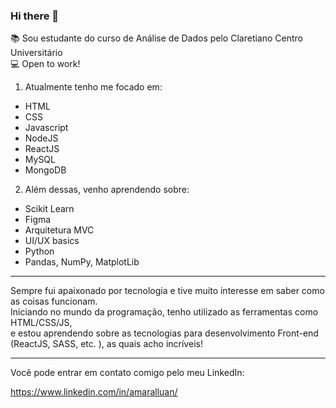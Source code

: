 ### Hi there 👋


📚 Sou estudante do curso de Análise de Dados pelo Claretiano Centro Universitário </br>
💻 Open to work!</br>


1. Atualmente tenho me focado em:
  - HTML
  - CSS
  - Javascript
  - NodeJS
  - ReactJS
  - MySQL
  - MongoDB

2. Além dessas, venho aprendendo sobre:
  - Scikit Learn
  - Figma
  - Arquitetura MVC
  - UI/UX basics
  - Python
  - Pandas, NumPy, MatplotLib

__________________________________________________________________________________________________________________________
  Sempre fui apaixonado por tecnologia e tive muito interesse em saber como as coisas funcionam.</br>
  Iniciando no mundo da programação, tenho utilizado as ferramentas como HTML/CSS/JS,</br>
  e estou aprendendo sobre as tecnologias para desenvolvimento Front-end (ReactJS, SASS, etc. ), as quais acho incríveis!
__________________________________________________________________________________________________________________________

Você pode entrar em contato comigo pelo meu LinkedIn:

https://www.linkedin.com/in/amaralluan/
